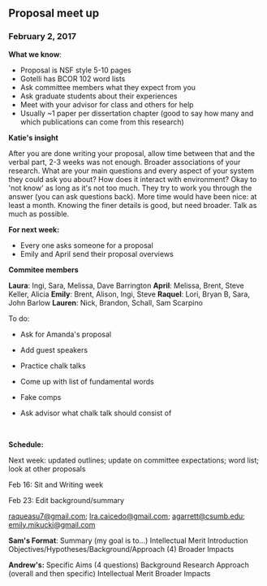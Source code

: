 ## Proposal meet up

### February 2, 2017



**What we know**:

* Proposal is NSF style 5-10 pages
* Gotelli has BCOR 102 word lists
* Ask committee members what they expect from you
* Ask graduate students about their experiences
* Meet with your advisor for class and others for help
* Usually ~1 paper per dissertation chapter (good to say how many and which publications can come from this research)
  ​

**Katie's insight**

After you are done writing your proposal, allow time between that and the verbal part, 2-3 weeks was not enough. Broader associations of your research. What are your main questions and every aspect of your system they could ask you about? How does it interact with environment? Okay to 'not know' as long as it's not too much. They try to work you through the answer (you can ask questions back). More time would have been nice: at least a month. Knowing the finer details is good, but need broader. Talk as much as possible. 

**For next week:** 

- Every one asks someone for a proposal 
- Emily and April send their proposal overviews

**Commitee members**

**Laura**: Ingi, Sara, Melissa, Dave Barrington
**April**: Melissa, Brent, Steve Keller, Alicia
**Emily**: Brent, Alison, Ingi, Steve
**Raquel**: Lori, Bryan B, Sara, John Barlow
**Lauren**: Nick, Brandon, Schall, Sam Scarpino

To do:

+ Ask for Amanda's proposal

+ Add guest speakers

+ Practice chalk talks

+ Come up with list of fundamental words

+ Fake comps

+ Ask advisor what chalk talk should consist of

  ​

**Schedule:**

Next week: updated outlines; update on committee expectations; word list; look at other proposals

Feb 16: Sit and Writing week

Feb 23: Edit background/summary

raqueasu7@gmail.com; lra.caicedo@gmail.com; agarrett@csumb.edu; emily.mikucki@gmail.com



**Sam's Format**: 
Summary (my goal is to...)
Intellectual Merit
Introduction
Objectives/Hypotheses/Background/Approach (4)
Broader Impacts

**Andrew's:**
Specific Aims (4 questions)
Background
Research Approach (overall and then specific)
Intellectual Merit
Broader Impacts